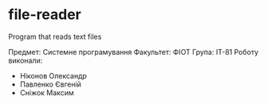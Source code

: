 # file-reader
Program that reads text files

Предмет: Системне програмування
Факультет: ФІОТ
Група: ІТ-81
Роботу виконали:
- Ніконов Олександр
- Павленко Євгеній
- Сніжок Максим